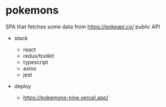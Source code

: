 # pokemons

SPA that fetches some data from https://pokeapi.co/ public API

- stack
  - react
  - redux/toolkit
  - typescript
  - axios
  - jest

- deploy 
  - https://pokemons-nine.vercel.app/
